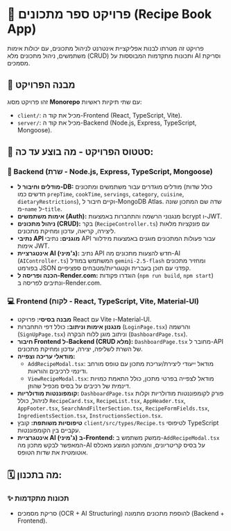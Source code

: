 # 📖 פרויקט ספר מתכונים (Recipe Book App)

פרויקט זה מטרתו לבנות אפליקציית אינטרנט לניהול מתכונים, עם יכולות אימות משתמשים, ניהול מתכונים מלא (CRUD) ותכונות מתקדמות המבוססות על AI וסריקת מסמכים.

## 📁 מבנה הפרויקט

זהו פרויקט מסוג **Monorepo** עם שתי תיקיות ראשיות:
- `client/`: מכיל את קוד ה-Frontend (React, TypeScript, Vite).
- `server/`: מכיל את קוד ה-Backend (Node.js, Express, TypeScript, Mongoose).

## 🌟 סטטוס הפרויקט - מה בוצע עד כה:

### 🚀 Backend (שרת - Node.js, Express, TypeScript, Mongoose)
-   **מודלים וחיבור ל-DB:** מודלים מוגדרים עבור משתמשים ומתכונים (כולל שדות חדשים כמו `prepTime`, `cookTime`, `servings`, `category`, `cuisine`, `dietaryRestrictions`), וקיים חיבור ל-MongoDB Atlas. שדה שם המתכון שונה מ-`name` ל-`title`.
-   **אימות משתמשים (Auth):** מנגנוני הרשמה והתחברות באמצעות bcrypt ו-JWT.
-   **ניהול מתכונים (CRUD):** בקר (`RecipeController.ts`) עם פונקציות מלאות ליצירה, קריאה, עדכון ומחיקת מתכונים.
-   **נתיבי API מוגנים:** נתיבי API עבור פעולות המתכונים מוגנים באמצעות מידלוור אימות JWT.
-   **אינטגרציית AI (ג'מיני):** נתיב API חדש להצעות מתכונים מה-AI (`AIController.ts`) המשתמש במודל `gemini-2.5-flash` ומחזיר מתכונים בפורמט JSON קפדני עם תוכן בעברית וקטגוריות/מטבחים ספציפיים.
-   **הכנה ופריסה ל-Render.com:** הוגדרו פקודות (`npm run build`, `npm start`) ונתיבים לפריסה ב-Render.com.

### 💻 Frontend (לקוח - React, TypeScript, Vite, Material-UI)
-   **מבנה בסיסי:** פרויקט React עם Vite ו-Material-UI.
-   **מנגנון אימות וניתוב:** כולל דפי התחברות (`LoginPage.tsx`) והרשמה (`SignUpPage.tsx`) וניתוב מוגן ללוח הבקרה (`DashboardPage.tsx`).
-   **חיבור Frontend ל-Backend (CRUD מלא):** `DashboardPage.tsx` מחובר ל-API של השרת לשליפה, יצירה, עדכון ומחיקת מתכונים.
-   **מודאלי עריכה וצפייה:**
    -   `AddRecipeModal.tsx`: מודאל ייעודי ליצירת/עריכת מתכון עם טופס מורחב ודינמי לרכיבים והוראות.
    -   `ViewRecipeModal.tsx`: מודאל לצפייה בפרטי מתכון, כולל התאמת כמויות דינמית של רכיבים על בסיס מכפיל שהוזן.
-   **קומפוננטות מודולריות:** `DashboardPage.tsx` פורק לקומפוננטות מודולריות וקלות לניהול, כולל `RecipeCard.tsx`, `RecipeList.tsx`, `AppHeader.tsx`, `AppFooter.tsx`, `SearchAndFilterSection.tsx`, `RecipeFormFields.tsx`, `IngredientsSection.tsx`, `InstructionsSection.tsx`.
-   **טיפוסיות משותפת:** קובץ `client/src/types/Recipe.ts` לטיפוסי TypeScript עקביים בין הקומפוננטות.
-   **אינטגרציית AI (ג'מיני) ב-Frontend:** ממשק משתמש ב-`AddRecipeModal.tsx` המאפשר לבקש מתכון מה-AI על בסיס קריטריונים, והמתכון המוצע מאכלס אוטומטית את שדות הטופס.


## 🗓️ מה בתכנון:

### ✨ תכונות מתקדמות
-   סריקת מסמכים (OCR + AI Structuring) להוספת מתכונים מתמונה (Backend + Frontend).

